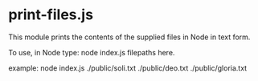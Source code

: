 # print-files.js

This module prints the contents of the supplied files in Node in text form.

To use, in Node type: node index.js filepaths here.

example: node index.js ./public/soli.txt ./public/deo.txt ./public/gloria.txt

